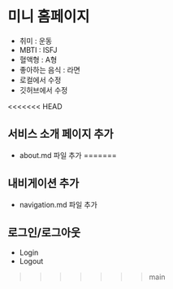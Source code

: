 # 미니 홈페이지
- 취미 : 운동
- MBTI : ISFJ
- 혈액형 : A형
- 좋아하는 음식 : 라면
- 로컬에서 수정
- 깃허브에서 수정

<<<<<<< HEAD
## 서비스 소개 페이지 추가
- about.md 파일 추가
=======
## 내비게이션 추가
- navigation.md 파일 추가


## 로그인/로그아웃
- Login
- Logout
>>>>>>> main
